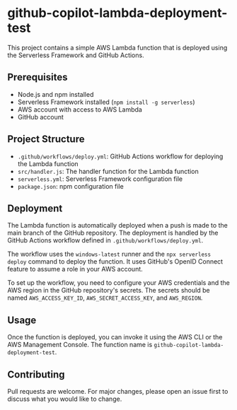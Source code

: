 # github-copilot-lambda-deployment-test

This project contains a simple AWS Lambda function that is deployed using the Serverless Framework and GitHub Actions.

## Prerequisites

- Node.js and npm installed
- Serverless Framework installed (`npm install -g serverless`)
- AWS account with access to AWS Lambda
- GitHub account

## Project Structure

- `.github/workflows/deploy.yml`: GitHub Actions workflow for deploying the Lambda function
- `src/handler.js`: The handler function for the Lambda function
- `serverless.yml`: Serverless Framework configuration file
- `package.json`: npm configuration file

## Deployment

The Lambda function is automatically deployed when a push is made to the main branch of the GitHub repository. The deployment is handled by the GitHub Actions workflow defined in `.github/workflows/deploy.yml`.

The workflow uses the `windows-latest` runner and the `npx serverless deploy` command to deploy the function. It uses GitHub's OpenID Connect feature to assume a role in your AWS account.

To set up the workflow, you need to configure your AWS credentials and the AWS region in the GitHub repository's secrets. The secrets should be named `AWS_ACCESS_KEY_ID`, `AWS_SECRET_ACCESS_KEY`, and `AWS_REGION`.

## Usage

Once the function is deployed, you can invoke it using the AWS CLI or the AWS Management Console. The function name is `github-copilot-lambda-deployment-test`.

## Contributing

Pull requests are welcome. For major changes, please open an issue first to discuss what you would like to change.